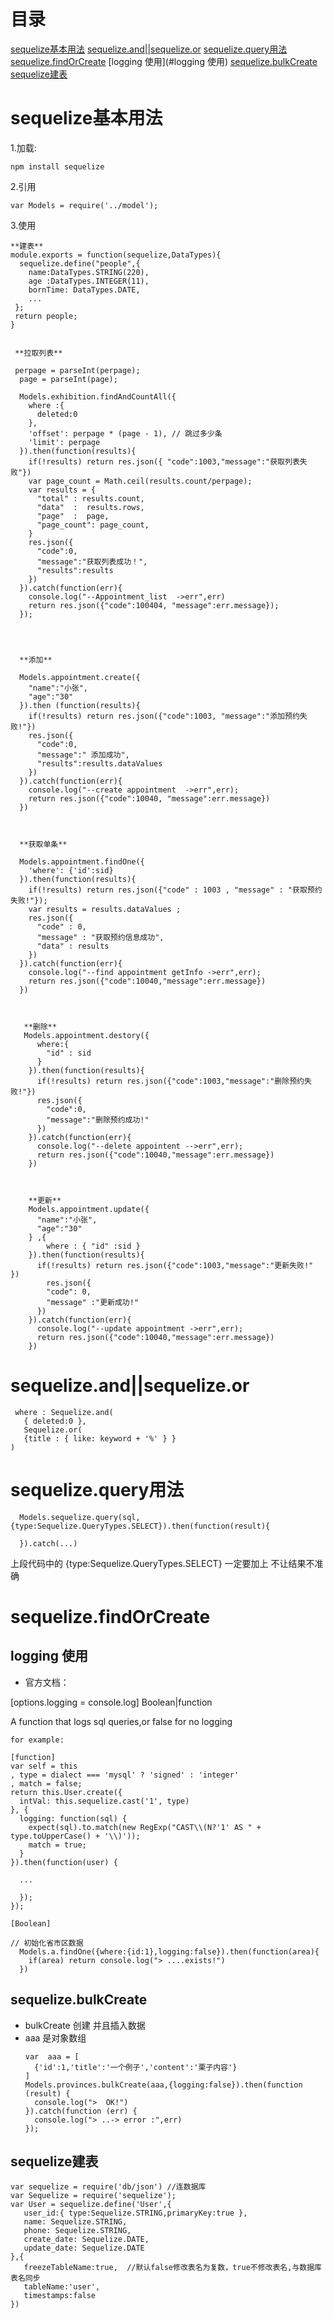 # 目录

[sequelize基本用法](#sequelize基本用法)
[sequelize.and||sequelize.or](#sequelize.and||sequelize.or)
[sequelize.query用法](#sequelize.query用法)
[sequelize.findOrCreate](#sequelize.findOrCreate)
[logging 使用](#logging 使用)
[sequelize.bulkCreate](#sequelize.bulkCreate)
[sequelize建表](#sequelize建表)

# sequelize基本用法

1.加载:

   ```
   npm install sequelize
   ```

2.引用

  ```
  var Models = require('../model');
  ```

3.使用

     
  ```
  **建表**
  module.exports = function(sequelize,DataTypes){
    sequelize.define("people",{
      name:DataTypes.STRING(220),
      age :DataTypes.INTEGER(11),
      bornTime: DataTypes.DATE,
      ...
   };
   return people;
  }
   

   **拉取列表**

   perpage = parseInt(perpage);
    page = parseInt(page);
    
    Models.exhibition.findAndCountAll({
      where :{
        deleted:0 
      },
      'offset': perpage * (page - 1), // 跳过多少条
      'limit': perpage  
    }).then(function(results){
      if(!results) return res.json({ "code":1003,"message":"获取列表失败"})
      var page_count = Math.ceil(results.count/perpage);
      var results = {
        "total" : results.count,
        "data"  :  results.rows,
        "page"  :  page,
        "page_count": page_count,
      }
      res.json({
        "code":0,
        "message":"获取列表成功！",
        "results":results
      })
    }).catch(function(err){
      console.log("--Appointment_list  ->err",err)
      return res.json({"code":100404, "message":err.message});
    });




    **添加**

    Models.appointment.create({
      "name":"小张",
      "age":"30"
    }).then (function(results){
      if(!results) return res.json({"code":1003, "message":"添加预约失败!"})
      res.json({
        "code":0,
        "message":" 添加成功",
        "results":results.dataValues
      })  
    }).catch(function(err){
      console.log("--create appointment  ->err",err);
      return res.json({"code":10040, "message":err.message})
    })



    **获取单条**

    Models.appointment.findOne({
      'where': {'id':sid}
    }).then(function(results){
      if(!results) return res.json({"code" : 1003 , "message" : "获取预约失败!"});
      var results = results.dataValues ;
      res.json({
        "code" : 0,
        "message" : "获取预约信息成功",
        "data" : results
      })
    }).catch(function(err){
      console.log("--find appointment getInfo ->err",err);
      return res.json({"code":10040,"message":err.message})
    })



     **删除**
     Models.appointment.destory({
        where:{
          "id" : sid
        }
      }).then(function(results){
        if(!results) return res.json({"code":1003,"message":"删除预约失败!"})
        res.json({
          "code":0,
          "message":"删除预约成功!"
        }) 
      }).catch(function(err){
        console.log("--delete appointent -->err",err);
        return res.json({"code":10040,"message":err.message})
      })  



      **更新** 
      Models.appointment.update({
        "name":"小张",
        "age":"30"
      } ,{
          where : { "id" :sid }
      }).then(function(results){
        if(!results) return res.json({"code":1003,"message":"更新失败!" })
          res.json({
          "code": 0,
          "message" :"更新成功!"
        }) 
      }).catch(function(err){
        console.log("--update appointment ->err",err);
        return res.json({"code":10040,"message":err.message})
      })
  ```


# sequelize.and||sequelize.or
   
  ```
   where : Sequelize.and(
     { deleted:0 },
     Sequelize.or(
     {title : { like: keyword + '%' } }
  )

  ```

# sequelize.query用法

  ```
    Models.sequelize.query(sql,{type:Sequelize.QueryTypes.SELECT}).then(function(result){     

    }).catch(...)

  ```
  上段代码中的 {type:Sequelize.QueryTypes.SELECT} 一定要加上 不让结果不准确


# sequelize.findOrCreate

## logging 使用
-  官方文档：

  [options.logging = console.log]   Boolean|function 

  A function that logs sql queries,or false for no logging

  
  ```
  for example:

  [function]
  var self = this
  , type = dialect === 'mysql' ? 'signed' : 'integer'
  , match = false;
  return this.User.create({
    intVal: this.sequelize.cast('1', type)
  }, {
    logging: function(sql) {
      expect(sql).to.match(new RegExp("CAST\\(N?'1' AS " + type.toUpperCase() + '\\)'));
      match = true;
    }
  }).then(function(user) {
    
    ...

    });
  });

  [Boolean]

  // 初始化省市区数据
    Models.a.findOne({where:{id:1},logging:false}).then(function(area){
      if(area) return console.log("> ....exists!")
    })

   ```


## sequelize.bulkCreate   

- bulkCreate 创建 并且插入数据  
- aaa 是对象数组  
  ```
  var  aaa = [
    {'id':1,'title':'一个例子','content':'栗子内容'}
  ]
  Models.provinces.bulkCreate(aaa,{logging:false}).then(function (result) {
    console.log(">  OK!")
  }).catch(function (err) {
    console.log("> ..-> error :",err)
  });
  ```

## sequelize建表

 ```
 var sequelize = require('db/json') //连数据库
 var Sequelize = require('sequelize');
 var User = sequelize.define('User',{
    user_id:{ type:Sequelize.STRING,primaryKey:true },
    name: Sequelize.STRING,    
    phone: Sequelize.STRING,    
    create_date: Sequelize.DATE,    
    update_date: Sequelize.DATE   
 },{
    freezeTableName:true,  //默认false修改表名为复数，true不修改表名,与数据库表名同步
    tableName:'user',
    timestamps:false
 })
 ```

 